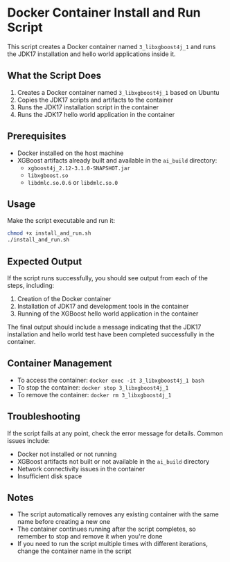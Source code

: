 # Docker Container Install and Run Script

This script creates a Docker container named `3_libxgboost4j_1` and runs the JDK17 installation and hello world applications inside it.

## What the Script Does

1. Creates a Docker container named `3_libxgboost4j_1` based on Ubuntu
2. Copies the JDK17 scripts and artifacts to the container
3. Runs the JDK17 installation script in the container
4. Runs the JDK17 hello world application in the container

## Prerequisites

- Docker installed on the host machine
- XGBoost artifacts already built and available in the `ai_build` directory:
  - `xgboost4j_2.12-3.1.0-SNAPSHOT.jar`
  - `libxgboost.so`
  - `libdmlc.so.0.6` or `libdmlc.so.0`

## Usage

Make the script executable and run it:

```bash
chmod +x install_and_run.sh
./install_and_run.sh
```

## Expected Output

If the script runs successfully, you should see output from each of the steps, including:

1. Creation of the Docker container
2. Installation of JDK17 and development tools in the container
3. Running of the XGBoost hello world application in the container

The final output should include a message indicating that the JDK17 installation and hello world test have been completed successfully in the container.

## Container Management

- To access the container: `docker exec -it 3_libxgboost4j_1 bash`
- To stop the container: `docker stop 3_libxgboost4j_1`
- To remove the container: `docker rm 3_libxgboost4j_1`

## Troubleshooting

If the script fails at any point, check the error message for details. Common issues include:

- Docker not installed or not running
- XGBoost artifacts not built or not available in the `ai_build` directory
- Network connectivity issues in the container
- Insufficient disk space

## Notes

- The script automatically removes any existing container with the same name before creating a new one
- The container continues running after the script completes, so remember to stop and remove it when you're done
- If you need to run the script multiple times with different iterations, change the container name in the script
